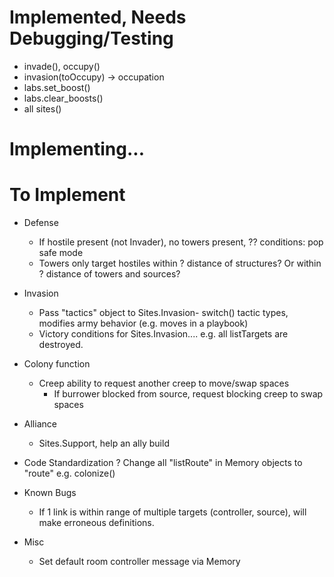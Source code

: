 # Implemented, Needs Debugging/Testing
- invade(), occupy()
- invasion(toOccupy) -> occupation
- labs.set_boost()
- labs.clear_boosts()
- all sites()



# Implementing...



# To Implement
- Defense
	- If hostile present (not Invader), no towers present, ?? conditions: pop safe mode
	- Towers only target hostiles within ? distance of structures? Or within ? distance of towers and sources?

- Invasion
	- Pass "tactics" object to Sites.Invasion- switch() tactic types, modifies army behavior (e.g. moves in a playbook)
	- Victory conditions for Sites.Invasion.... e.g. all listTargets are destroyed.

- Colony function
	- Creep ability to request another creep to move/swap spaces
		- If burrower blocked from source, request blocking creep to swap spaces

- Alliance
	- Sites.Support, help an ally build

- Code Standardization
	? Change all "listRoute" in Memory objects to "route" e.g. colonize()

- Known Bugs
	- If 1 link is within range of multiple targets (controller, source), will make erroneous definitions.

- Misc
	- Set default room controller message via Memory